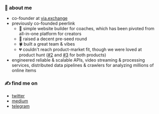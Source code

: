 ### 📍 about me
- co-founder at [via.exchange](https://via.exchange)
- previously co-founded peerlink
  - 🔨 simple website builder for coaches, which has been pivoted from all-in-one platform for creators
  - 💸 raised a decent pre-seed round
  - 🍀 built a great team & vibes
  - 💔 couldn't reach product-market fit, though we were loved at product hunt ([#2](https://www.producthunt.com/products/peerlink-simple-webpage-for-coaches) and [#3](https://www.producthunt.com/products/qoob) for both products)
- engineered reliable & scalable APIs, video streaming & processing services, distributed data pipelines & crawlers for analyzing millions of online items

### ✍️ find me on
- [twitter](https://twitter.com/zhanymkanov)
- [medium](https://medium.com/@zhanymkanov)
- [telegram](https://t.me/ezerez_dev)
